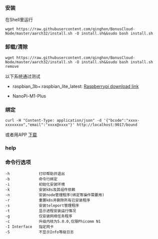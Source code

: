 

### 安装
在Shell里运行
```
wget https://raw.githubusercontent.com/qinghon/BonusCloud-Node/master/aarch32/install.sh -O install.sh&&sudo bash install.sh
```
### 卸载/清除
```
wget https://raw.githubusercontent.com/qinghon/BonusCloud-Node/master/aarch32/install.sh -O install.sh&&sudo bash install.sh remove
```

以下系统通过测试
- raspbian_3b+:raspbian_lite_latest: [Raspberrypi download link](https://downloads.raspberrypi.org/raspbian_lite_latest)

- NanoPi-M1-Plus

### 绑定

```
curl -H "Content-Type: application/json" -d '{"bcode":"xxxx-xxxxxxxx","email":"xxxx@xxxx"}' http://localhost:9017/bound
```
或者用APP [下载](https://console.bonuscloud.io/download)

### help

### 命令行选项

    -h             打印帮助并退出
    -b             命令行绑定
    -i             初始化安装环境
    -k             安装k8s及其组件依赖
    -n             安装node管理程序(绑定等操作需要用)
    -r             重置k8s并删除所有已安装程序
    -s             安装teleport管理程序
    -t             显示进程安装运行情况
    -g             仅安装网络任务程序
    -c             升级内核为5.0.0,仅限Phicomm N1
    -I Interface   指定网卡
    -S             不显示Info等级日志